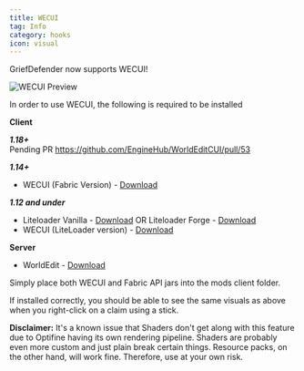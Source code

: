```yaml
---
title: WECUI
tag: Info
category: hooks
icon: visual
---
```


GriefDefender now supports WECUI!

![WECUI Preview](https://i.imgur.com/96RHwkv.jpg)

In order to use WECUI, the following is required to be installed  

**Client** 

***1.18+***  
Pending PR https://github.com/EngineHub/WorldEditCUI/pull/53
 
***1.14+***  
* WECUI (Fabric Version) - [Download](https://github.com/mikroskeem/WorldEditCUI#installation) 

***1.12 and under***  
* Liteloader Vanilla - [Download](https://www.liteloader.com/download)    OR    Liteloader Forge - [Download](https://jenkins.liteloader.com/job/LiteLoader%201.12.2/lastSuccessfulBuild/artifact/build/libs/liteloader-1.12.2-SNAPSHOT-release.jar)
* WECUI (LiteLoader version) - [Download](https://minecraft.curseforge.com/projects/worldeditcui)

**Server**
* WorldEdit - [Download](https://builds.enginehub.org/job/worldedit?branch=master)


Simply place both WECUI and Fabric API jars into the mods client folder.

If installed correctly, you should be able to see the same visuals as above when you right-click on a claim using a stick.

**Disclaimer:** It's a known issue that Shaders don't get along with this feature due to Optifine having its own rendering pipeline. Shaders are probably even more custom and just plain break certain things. Resource packs, on the other hand, will work fine. Therefore, use at your own risk.
